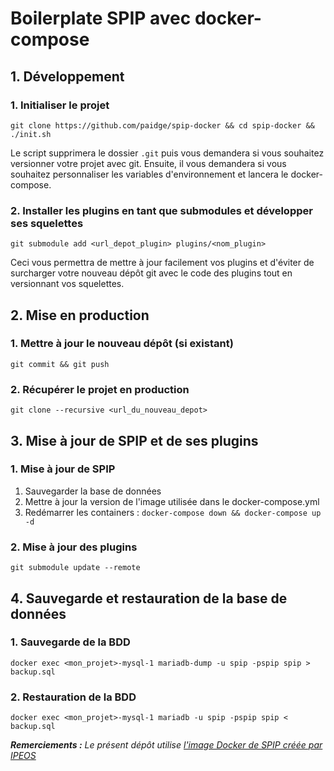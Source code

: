 # Boilerplate SPIP avec docker-compose

## 1. Développement

### 1. Initialiser le projet

`git clone https://github.com/paidge/spip-docker && cd spip-docker && ./init.sh`

Le script supprimera le dossier `.git` puis vous demandera si vous souhaitez versionner votre projet avec git.
Ensuite, il vous demandera si vous souhaitez personnaliser les variables d'environnement et lancera le docker-compose.

### 2. Installer les plugins en tant que submodules et développer ses squelettes

`git submodule add <url_depot_plugin> plugins/<nom_plugin>`

Ceci vous permettra de mettre à jour facilement vos plugins et d'éviter de surcharger votre nouveau dépôt git avec le code des plugins tout en versionnant vos squelettes.

## 2. Mise en production

### 1. Mettre à jour le nouveau dépôt (si existant)

`git commit && git push`

### 2. Récupérer le projet en production

`git clone --recursive <url_du_nouveau_depot>`

## 3. Mise à jour de SPIP et de ses plugins

### 1. Mise à jour de SPIP

1. Sauvegarder la base de données
2. Mettre à jour la version de l'image utilisée dans le docker-compose.yml
3. Redémarrer les containers : `docker-compose down && docker-compose up -d`

### 2. Mise à jour des plugins

`git submodule update --remote`

## 4. Sauvegarde et restauration de la base de données

### 1. Sauvegarde de la BDD

`docker exec <mon_projet>-mysql-1 mariadb-dump -u spip -pspip spip > backup.sql`

### 2. Restauration de la BDD

`docker exec <mon_projet>-mysql-1 mariadb -u spip -pspip spip < backup.sql`

_**Remerciements :** Le présent dépôt utilise [l'image Docker de SPIP créée par IPEOS](https://github.com/ipeos-and-co/docker-spip)_
